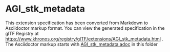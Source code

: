 <!--
Copyright 2022 The Khronos Group Inc.
SPDX-License-Identifier: LicenseRef-KhronosSpecCopyright
-->

# AGI_stk_metadata

This extension specification has been converted from Markdown to Asciidoctor markup format.
You can view the generated specification in the glTF Registry at
https://www.khronos.org/registry/glTF/extensions/AGI_stk_metadata.html .
The Asciidoctor markup starts with [AGI_stk_metadata.adoc](AGI_stk_metadata.adoc) in this folder
